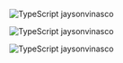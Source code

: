 <img src="https://drive.google.com/uc?export=download&id=1Va0U6gZIrBYHVtssr87H5eAy6afTFcTM"
     alt="TypeScript jaysonvinasco" />


<img src="https://drive.google.com/uc?export=download&id=1JA1QUrVBOADCEBeO4fldwAfC0D-QkHsV"
     alt="TypeScript jaysonvinasco" />


<img src="https://drive.google.com/uc?export=download&id=1BscqVTPfhcuks-TSw0iC74jNMQw8awZL"
     alt="TypeScript jaysonvinasco" />
